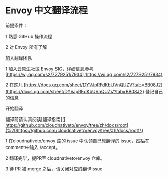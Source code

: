 # Envoy 中文翻译流程

前提条件：

1 熟悉 GitHub 操作流程

2 对 Envoy 所有了解

加入翻译团队

1 加入云原生社区 Envoy SIG，详细信息参考 [https://wj.qq.com/s2/7279251/7934](https://wj.qq.com/s2/7279251/7934)

2 在这儿 [https://docs.qq.com/sheet/DYVJpRFdKbUVnQUZV?tab=BB08J2](https://docs.qq.com/sheet/DYVJpRFdKbUVnQUZV?tab=BB08J2) 登记自己的信息

开始翻译

翻译前请认真阅读\[翻译指南\]\([ https://github.com/cloudnativeto/envoy/tree/zh/docs/root](%20https://github.com/cloudnativeto/envoy/tree/zh/docs/root)\)

1 在cloudnativeto/envoy 库的 issue 中认领自己想翻译的 issue，然后在comment中输入 /accept。

2 翻译完毕，提PR至 cloudnativeto/envoy 仓库。

3 待 PR 被 merge 之后，请关闭对应的翻译issue






